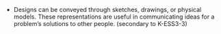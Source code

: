  - Designs can be conveyed through sketches, drawings, or physical models. These representations are useful in communicating ideas for a problem’s solutions to other people. (secondary to K-ESS3-3)